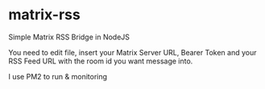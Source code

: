 # matrix-rss
Simple Matrix RSS Bridge in NodeJS

You need to edit file, insert your Matrix Server URL, Bearer Token and your RSS Feed URL with the room id you want message into.

I use PM2 to run & monitoring
